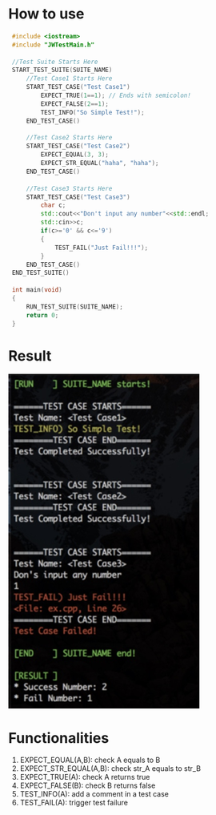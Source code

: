 # How to use
```C++
 #include <iostream>
 #include "JWTestMain.h"
 
 //Test Suite Starts Here
 START_TEST_SUITE(SUITE_NAME)
     //Test Case1 Starts Here
     START_TEST_CASE("Test Case1")
         EXPECT_TRUE(1==1); // Ends with semicolon!
         EXPECT_FALSE(2==1);
         TEST_INFO("So Simple Test!");
     END_TEST_CASE()
     
     //Test Case2 Starts Here
     START_TEST_CASE("Test Case2")
         EXPECT_EQUAL(3, 3); 
         EXPECT_STR_EQUAL("haha", "haha");
     END_TEST_CASE()
 
     //Test Case3 Starts Here
     START_TEST_CASE("Test Case3")
         char c;
         std::cout<<"Don't input any number"<<std::endl;
         std::cin>>c;
         if(c>='0' && c<='9')
         {   
             TEST_FAIL("Just Fail!!!");
         }   
     END_TEST_CASE()
 END_TEST_SUITE()
 
 int main(void)
 {
     RUN_TEST_SUITE(SUITE_NAME);
     return 0;
 }
```

# Result
![ScreenShot](./ex_result.jpg?raw=true "Example Result")

# Functionalities
1. EXPECT_EQUAL(A,B): check A equals to B
2. EXPECT_STR_EQUAL(A,B): check str_A equals to str_B
3. EXPECT_TRUE(A): check A returns true
5. EXPECT_FALSE(B): check B returns false
6. TEST_INFO(A): add a comment in a test case
7. TEST_FAIL(A): trigger test failure



